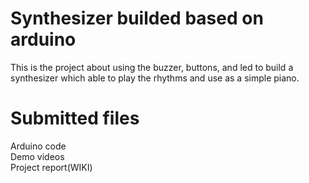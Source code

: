 # Synthesizer builded based on arduino
This is the project about using the buzzer, buttons, and led to build a synthesizer which able to play the rhythms and use as a simple piano.

# Submitted files
Arduino code  
Demo videos  
Project report(WIKI)  
